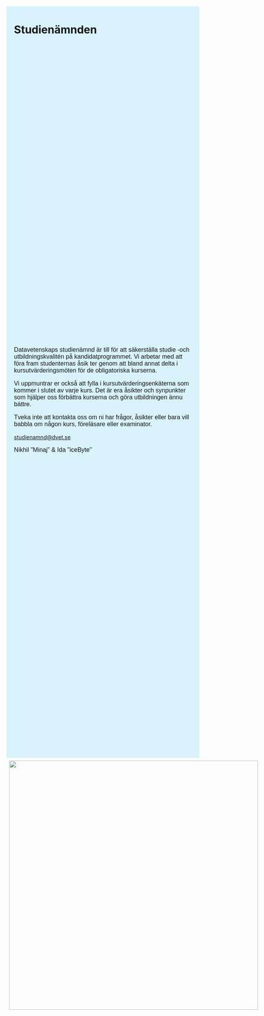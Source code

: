 <style>
  p {
    font-size: 16px;
    font-family: "Tahoma", "Geneva", sans-serif;
  }

  main {
    padding: 0px;
    float: center;
    margin: 10px auto;
  }

  .page {
    padding: 0px;
  }

  .cimg img {
    padding: 1%;
  }

  .ctxt {
    background: #D8F3FC;
    display: flex;
    flex-direction: column;
    width: 70%;
    padding: 1%;

    h1,
    p {
      color: #161616;
    }
  }

  .cimg {
    background: #D8F3FC;
    display: flex;
    flex-direction: column;
    width: 30%;
  }

  .flex-co {
    display: flex;
    flex-direction: row;
    width: inherit;
    height: 100%;
  }

  @media screen and (max-width: 1300px) {
    .flex-co {
      flex-direction: column;
    }

    .ctxt {
      flex-direction: row;
      height: 50%;
      width: inherit;
      padding: 1% 3%;
      display: grid;
    }

    h1 {
      padding: 0px;
    }

    .grid-header {
      padding: 0px 1%;
    }

    .grid-txt {
      padding: 0px 1%;
    }

    .cimg {
      background: none;
      flex-direction: row;
      width: inherit;
      height: 30%;
      display: block;
      margin-left: auto;
      margin-right: auto;
    }

    .cimg img {
      height: 650px;
    }
  }

  @media screen and (max-width: 600px) {
    .cimg img {
      height: 550px;
    }
  }

  @media screen and (max-width: 420px) {
    .cimg img {
      height: 450px;
    }
  }
</style>
<div class="flex-co">
  <div class="ctxt">
    <div class="grid-header">
      <h1>Studienämnden</h1>
    </div>
    <div class="grid-txt">
      <p>
        Datavetenskaps studienämnd är till för att säkerställa studie -och utbildningskvalitén på kandidatprogrammet. Vi
        arbetar med att föra fram studenternas åsik ter genom att bland annat delta i kursutvärderingsmöten för de
        obligatoriska kurserna.
      </p>
      <p>
        Vi uppmuntrar er också att fylla i kursutvärderingsenkäterna som kommer i slutet av varje kurs. Det är era
        åsikter och synpunkter som hjälper oss förbättra kurserna och göra utbildningen ännu bättre.
      </p>
      <p>
        Tveka inte att kontakta oss om ni har frågor, åsikter eller bara vill babbla om någon kurs, föreläsare eller
        examinator.
      </p>
      <a href="mailto:studienamnd@dvet.se">studienamnd@dvet.se</a>
      <p>
        Nikhil "Minaj" & Ida "iceByte"
      </p>
    </div>
  </div>
  <div class="cimg">
    <img
      src="https://dvet.se/uploads/nikhil/2024_bild_croped_5b552915493eb48bd6270da6566a3ae6.JPG" />
  </div>
</div>